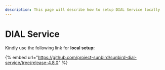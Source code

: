 ```yaml
---
description: This page will describe how to setup DIAL Service locally.
---
```


# DIAL Service

Kindly use the following link for **local setup:**

{% embed url="https://github.com/project-sunbird/sunbird-dial-service/tree/release-4.8.0" %}
